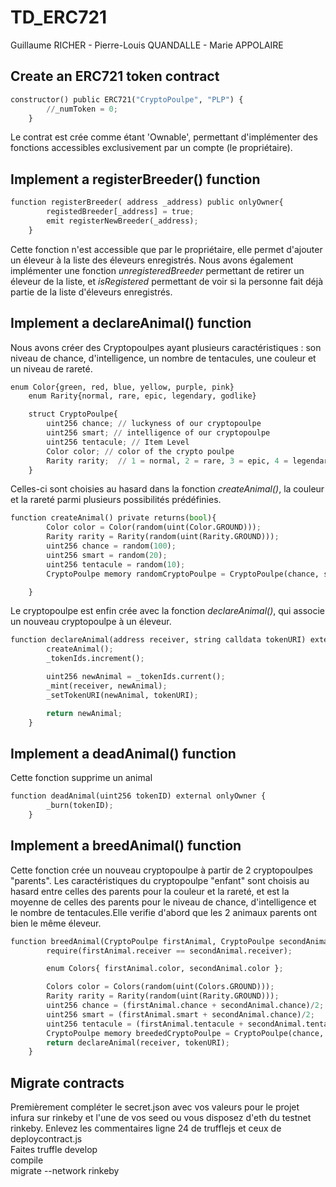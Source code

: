 # TD_ERC721
Guillaume RICHER - Pierre-Louis QUANDALLE - Marie APPOLAIRE

## Create an ERC721 token contract

```python
constructor() public ERC721("CryptoPoulpe", "PLP") {
        //_numToken = 0;
    }
```

Le contrat est crée comme étant 'Ownable', permettant d'implémenter des fonctions accessibles exclusivement par un compte (le propriétaire).


## Implement a registerBreeder() function

```python
function registerBreeder( address _address) public onlyOwner{
        registedBreeder[_address] = true;
        emit registerNewBreeder(_address);
    }
```
Cette fonction n'est accessible que par le propriétaire, elle permet d'ajouter un éleveur à la liste des éleveurs enregistrés.
Nous avons également implémenter une fonction *unregisteredBreeder* permettant de retirer un éleveur de la liste, et *isRegistered* permettant de voir si la personne fait déjà partie de la liste d'éleveurs enregistrés.


## Implement a declareAnimal() function

Nous avons créer des Cryptopoulpes ayant plusieurs caractéristiques : son niveau de chance, d'intelligence, un nombre de tentacules, une couleur et un niveau de rareté.

```python
enum Color{green, red, blue, yellow, purple, pink}
    enum Rarity{normal, rare, epic, legendary, godlike}

    struct CryptoPoulpe{
        uint256 chance; // luckyness of our cryptopoulpe
        uint256 smart; // intelligence of our cryptopoulpe
        uint256 tentacule; // Item Level
        Color color; // color of the crypto poulpe
        Rarity rarity;  // 1 = normal, 2 = rare, 3 = epic, 4 = legendary
    }
```

Celles-ci sont choisies au hasard dans la fonction *createAnimal()*, la couleur et la rareté parmi plusieurs possibilités prédéfinies.

```python
function createAnimal() private returns(bool){
        Color color = Color(random(uint(Color.GROUND)));
        Rarity rarity = Rarity(random(uint(Rarity.GROUND)));
        uint256 chance = random(100);
        uint256 smart = random(20);
        uint256 tentacule = random(10);
        CryptoPoulpe memory randomCryptoPoulpe = CryptoPoulpe(chance, smart, tentacule, color, rarity);

    }
```

Le cryptopoulpe est enfin crée avec la fonction *declareAnimal()*, qui associe un nouveau cryptopoulpe à un éleveur.


```python
function declareAnimal(address receiver, string calldata tokenURI) external onlyOwner returns (uint256) {
        createAnimal();
        _tokenIds.increment();

        uint256 newAnimal = _tokenIds.current();
        _mint(receiver, newAnimal);
        _setTokenURI(newAnimal, tokenURI);

        return newAnimal;
    }
```


## Implement a deadAnimal() function

Cette fonction supprime un animal

```python
function deadAnimal(uint256 tokenID) external onlyOwner {
        _burn(tokenID);
    }
```


## Implement a breedAnimal() function

Cette fonction crée un nouveau cryptopoulpe à partir de 2 cryptopoulpes "parents". Les caractéristiques du cryptopoulpe "enfant" sont choisis au hasard entre celles des parents pour la couleur et la rareté, et est la moyenne de celles des parents pour le niveau de chance, d'intelligence et le nombre de tentacules.Elle verifie d'abord que les 2 animaux parents ont bien le même éleveur.

```python
function breedAnimal(CryptoPoulpe firstAnimal, CryptoPoulpe secondAnimal, address receiver, string calldata tokenURI) public onlyOwner {
        require(firstAnimal.receiver == secondAnimal.receiver);

        enum Colors{ firstAnimal.color, secondAnimal.color };

        Colors color = Colors(random(uint(Colors.GROUND)));
        Rarity rarity = Rarity(random(uint(Rarity.GROUND)));
        uint256 chance = (firstAnimal.chance + secondAnimal.chance)/2;
        uint256 smart = (firstAnimal.smart + secondAnimal.chance)/2;
        uint256 tentacule = (firstAnimal.tentacule + secondAnimal.tentacule)/2;
        CryptoPoulpe memory breededCryptoPoulpe = CryptoPoulpe(chance, smart, tentacule, color, rarity);
        return declareAnimal(receiver, tokenURI);
    }

```

## Migrate contracts

Premièrement compléter le secret.json avec vos valeurs pour le projet infura sur rinkeby et l'une de vos seed ou vous disposez
d'eth du testnet rinkeby.
Enlevez les commentaires ligne 24 de trufflejs et ceux de deploycontract.js   
Faites truffle develop   
compile   
migrate --network rinkeby   
